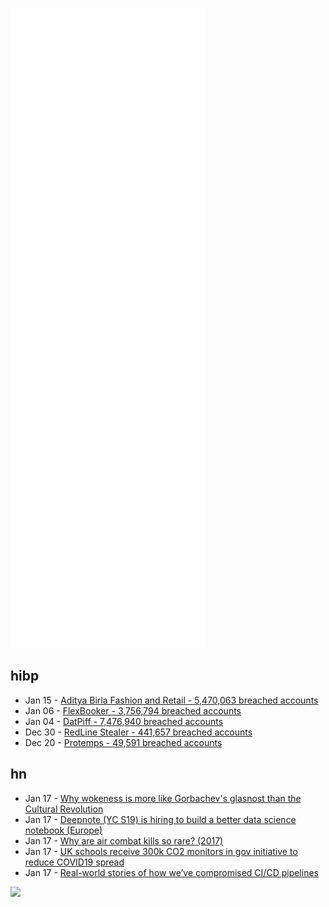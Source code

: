 ![Metrics](https://raw.githubusercontent.com/phixion/phixion/master/metrics.svg)

## hibp

<!--
for https://github.com/phixion/phixion/blob/main/.github/workflows/feeds.yml
-->
<!--START_SECTION:haveibeenpwnd-->
- Jan 15 - [Aditya Birla Fashion and Retail - 5,470,063 breached accounts](https://haveibeenpwned.com/PwnedWebsites#ABFRL)
- Jan 06 - [FlexBooker - 3,756,794 breached accounts](https://haveibeenpwned.com/PwnedWebsites#FlexBooker)
- Jan 04 - [DatPiff - 7,476,940 breached accounts](https://haveibeenpwned.com/PwnedWebsites#DatPiff)
- Dec 30 - [RedLine Stealer - 441,657 breached accounts](https://haveibeenpwned.com/PwnedWebsites#RedLineStealer)
- Dec 20 - [Protemps - 49,591 breached accounts](https://haveibeenpwned.com/PwnedWebsites#Protemps)
<!--END_SECTION:haveibeenpwnd-->

## hn

<!--
for https://github.com/phixion/phixion/blob/main/.github/workflows/feeds.yml
-->
<!--START_SECTION:hn-->
- Jan 17 - [Why wokeness is more like Gorbachev's glasnost than the Cultural Revolution](https://defeat.art/glasnost-goes-west.html)
- Jan 17 - [Deepnote (YC S19) is hiring to build a better data science notebook (Europe)](https://deepnote.com/join-us)
- Jan 17 - [Why are air combat kills so rare? (2017)](https://www.bbc.com/news/world-40327934)
- Jan 17 - [UK schools receive 300k CO2 monitors in gov initiative to reduce COVID19 spread](https://www.imperial.ac.uk/news/233154/curbing-covid-19-schools-imperial-scientists-support/)
- Jan 17 - [Real-world stories of how we’ve compromised CI/CD pipelines](https://research.nccgroup.com/2022/01/13/10-real-world-stories-of-how-weve-compromised-ci-cd-pipelines/)
<!--END_SECTION:hn-->

<!--
for https://yhype.me
-->
![](https://hit.yhype.me/github/profile?user_id=13013670)
